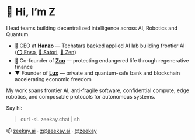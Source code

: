 # 👋 Hi, I’m Z

I lead teams building decentralized intelligence across AI, Robotics and Quantum.

- 🥷 CEO at [**Hanzo**](https://github.com/hanzoai) — Techstars backed applied AI lab building frontier AI ([⭕ Enso](https://github.com/hanzoai/enso), [🎥 Satori](https://github.com/hanzoai/satori), [🪷 Zen](https://github.com/hanzoai/zen))
- 🧬 Co-founder of [**Zoo**](https://github.com/zooai) — protecting endangered life through regenerative finance
- ▼ Founder of [**Lux**](https://github.com/luxfi) — private and quantum-safe bank and blockchain accelerating economic freedom


My work spans frontier AI, anti-fragile software, confidential compute, edge robotics, and composable protocols for autonomous systems.

Say hi:

> curl -sL zeekay.chat | sh

📫 [zeekay.ai](https://zeekay.ai) · [z@zeekay.ai](mailto:z@zeekay.ai) · [@zeekay](https://twitter.com/zeekay)

